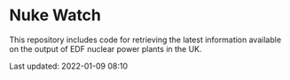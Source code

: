 # Nuke Watch

This repository includes code for retrieving the latest information available on the output of EDF nuclear power plants in the UK.

Last updated: 2022-01-09 08:10